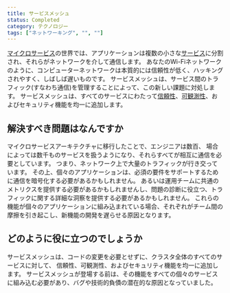 ```yaml
---
title: サービスメッシュ
status: Completed
category: テクノロジー
tags: ["ネットワーキング", "", ""]
---
```


[マイクロサービス](/ja/microservices-architecture/)の世界では、アプリケーションは複数の小さな[サービス](/ja/service/)に分割され、それらがネットワークを介して通信します。
あなたのWi-Fiネットワークのように、コンピューターネットワークは本質的には信頼性が低く、ハッキングされやすく、しばしば遅いものです。
サービスメッシュは、サービス間のトラフィック(すなわち通信)を管理することによって、この新しい課題に対処します。
サービスメッシュは、すべてのサービスにわたって[信頼性](/ja/reliability/)、[可観測性](/ja/observability/)、およびセキュリティ機能を均一に追加します。

## 解決すべき問題はなんですか

マイクロサービスアーキテクチャに移行したことで、エンジニアは数百、
場合によっては数千ものサービスを扱うようになり、それらすべてが相互に通信を必要としています。
つまり、ネットワーク上で大量のトラフィックが行き交っています。
その上、個々のアプリケーションは、必須の要件をサポートするために通信を暗号化する必要があるかもしれません。
あるいは運用チームに共通のメトリクスを提供する必要があるかもしれませんし、問題の診断に役立つ、トラフィックに関する詳細な洞察を提供する必要があるかもしれません。
これらの機能が個々のアプリケーションに組み込まれている場合、それぞれがチーム間の摩擦を引き起こし、新機能の開発を遅らせる原因となります。

## どのように役に立つのでしょうか

サービスメッシュは、コードの変更を必要とせずに、クラスタ全体のすべてのサービスに対して、
信頼性、可観測性、およびセキュリティ機能を均一に追加します。
サービスメッシュが登場する前は、その機能をすべての個々のサービスに組み込む必要があり、バグや技術的負債の潜在的な原因となっていました。
